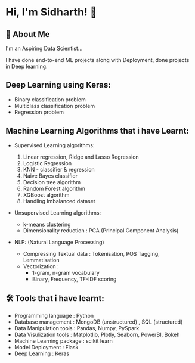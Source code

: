 
# Hi, I'm Sidharth! 👋


## 🚀 About Me
I'm an Aspiring Data Scientist...

I have done end-to-end ML projects along with Deployment, done projects in Deep learning.

## Deep Learning using Keras:

* Binary classification problem
* Multiclass classification problem
* Regression problem

## Machine Learning Algorithms that i have Learnt:

* Supervised Learning algorithms:
     1) Linear regression, Ridge and Lasso Regression   
     2) Logistic Regression
     3) KNN - classifier & regression                   
     4) Naive Bayes classifier
     5) Decision tree algorithm                         
     6) Random Forest algorithm
     7) XGBoost algorithm
     8) Handling Imbalanced dataset

* Unsupervised Learning algorithms:
    * k-means clustering
    * Dimensionality reduction : PCA (Principal Component Analysis)
    
* NLP: (Natural Language Processing)
    * Compressing Textual data : Tokenisation, POS Tagging, Lemmatisation
    * Vectorization : 
        * 1-gram, n-gram vocabulary
        * Binary, Frequency, TF-IDF scoring


## 🛠 Tools that i have learnt:

* Programming language : Python                                                            
* Database management : MongoDB (unstructured) , SQL (structured)                                                            
* Data Manipulation tools : Pandas, Numpy, PySpark
* Data Visulization tools : Matplotlib, Plotly, Seaborn, PowerBI, Bokeh
* Machine Learning package : scikit learn
* Model Deployment : Flask
* Deep Learning : Keras

